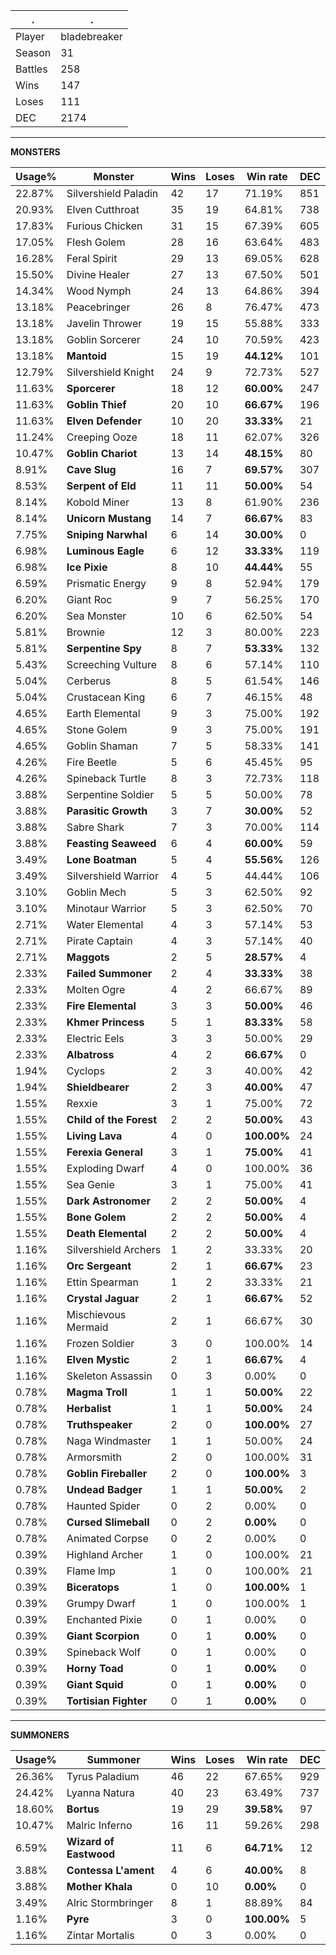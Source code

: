 .|.
|-|-
Player|bladebreaker
Season|31
Battles|258
Wins|147
Loses|111
DEC|2174

---
**MONSTERS**

Usage%|Monster|Wins|Loses|Win rate|DEC|
-|-|-|-|-|-|
22.87%|Silvershield Paladin|42|17|71.19%|851|
20.93%|Elven Cutthroat|35|19|64.81%|738|
17.83%|Furious Chicken|31|15|67.39%|605|
17.05%|Flesh Golem|28|16|63.64%|483|
16.28%|Feral Spirit|29|13|69.05%|628|
15.50%|Divine Healer|27|13|67.50%|501|
14.34%|Wood Nymph|24|13|64.86%|394|
13.18%|Peacebringer|26|8|76.47%|473|
13.18%|Javelin Thrower|19|15|55.88%|333|
13.18%|Goblin Sorcerer|24|10|70.59%|423|
13.18%|**Mantoid**|15|19|**44.12%**|101|
12.79%|Silvershield Knight|24|9|72.73%|527|
11.63%|**Sporcerer**|18|12|**60.00%**|247|
11.63%|**Goblin Thief**|20|10|**66.67%**|196|
11.63%|**Elven Defender**|10|20|**33.33%**|21|
11.24%|Creeping Ooze|18|11|62.07%|326|
10.47%|**Goblin Chariot**|13|14|**48.15%**|80|
8.91%|**Cave Slug**|16|7|**69.57%**|307|
8.53%|**Serpent of Eld**|11|11|**50.00%**|54|
8.14%|Kobold Miner|13|8|61.90%|236|
8.14%|**Unicorn Mustang**|14|7|**66.67%**|83|
7.75%|**Sniping Narwhal**|6|14|**30.00%**|0|
6.98%|**Luminous Eagle**|6|12|**33.33%**|119|
6.98%|**Ice Pixie**|8|10|**44.44%**|55|
6.59%|Prismatic Energy|9|8|52.94%|179|
6.20%|Giant Roc|9|7|56.25%|170|
6.20%|Sea Monster|10|6|62.50%|54|
5.81%|Brownie|12|3|80.00%|223|
5.81%|**Serpentine Spy**|8|7|**53.33%**|132|
5.43%|Screeching Vulture|8|6|57.14%|110|
5.04%|Cerberus|8|5|61.54%|146|
5.04%|Crustacean King|6|7|46.15%|48|
4.65%|Earth Elemental|9|3|75.00%|192|
4.65%|Stone Golem|9|3|75.00%|191|
4.65%|Goblin Shaman|7|5|58.33%|141|
4.26%|Fire Beetle|5|6|45.45%|95|
4.26%|Spineback Turtle|8|3|72.73%|118|
3.88%|Serpentine Soldier|5|5|50.00%|78|
3.88%|**Parasitic Growth**|3|7|**30.00%**|52|
3.88%|Sabre Shark|7|3|70.00%|114|
3.88%|**Feasting Seaweed**|6|4|**60.00%**|59|
3.49%|**Lone Boatman**|5|4|**55.56%**|126|
3.49%|Silvershield Warrior|4|5|44.44%|106|
3.10%|Goblin Mech|5|3|62.50%|92|
3.10%|Minotaur Warrior|5|3|62.50%|70|
2.71%|Water Elemental|4|3|57.14%|53|
2.71%|Pirate Captain|4|3|57.14%|40|
2.71%|**Maggots**|2|5|**28.57%**|4|
2.33%|**Failed Summoner**|2|4|**33.33%**|38|
2.33%|Molten Ogre|4|2|66.67%|89|
2.33%|**Fire Elemental**|3|3|**50.00%**|46|
2.33%|**Khmer Princess**|5|1|**83.33%**|58|
2.33%|Electric Eels|3|3|50.00%|29|
2.33%|**Albatross**|4|2|**66.67%**|0|
1.94%|Cyclops|2|3|40.00%|42|
1.94%|**Shieldbearer**|2|3|**40.00%**|47|
1.55%|Rexxie|3|1|75.00%|72|
1.55%|**Child of the Forest**|2|2|**50.00%**|43|
1.55%|**Living Lava**|4|0|**100.00%**|24|
1.55%|**Ferexia General**|3|1|**75.00%**|41|
1.55%|Exploding Dwarf|4|0|100.00%|36|
1.55%|Sea Genie|3|1|75.00%|41|
1.55%|**Dark Astronomer**|2|2|**50.00%**|4|
1.55%|**Bone Golem**|2|2|**50.00%**|4|
1.55%|**Death Elemental**|2|2|**50.00%**|4|
1.16%|Silvershield Archers|1|2|33.33%|20|
1.16%|**Orc Sergeant**|2|1|**66.67%**|23|
1.16%|Ettin Spearman|1|2|33.33%|21|
1.16%|**Crystal Jaguar**|2|1|**66.67%**|52|
1.16%|Mischievous Mermaid|2|1|66.67%|30|
1.16%|Frozen Soldier|3|0|100.00%|14|
1.16%|**Elven Mystic**|2|1|**66.67%**|4|
1.16%|Skeleton Assassin|0|3|0.00%|0|
0.78%|**Magma Troll**|1|1|**50.00%**|22|
0.78%|**Herbalist**|1|1|**50.00%**|24|
0.78%|**Truthspeaker**|2|0|**100.00%**|27|
0.78%|Naga Windmaster|1|1|50.00%|24|
0.78%|Armorsmith|2|0|100.00%|31|
0.78%|**Goblin Fireballer**|2|0|**100.00%**|3|
0.78%|**Undead Badger**|1|1|**50.00%**|2|
0.78%|Haunted Spider|0|2|0.00%|0|
0.78%|**Cursed Slimeball**|0|2|**0.00%**|0|
0.78%|Animated Corpse|0|2|0.00%|0|
0.39%|Highland Archer|1|0|100.00%|21|
0.39%|Flame Imp|1|0|100.00%|21|
0.39%|**Biceratops**|1|0|**100.00%**|1|
0.39%|Grumpy Dwarf|1|0|100.00%|1|
0.39%|Enchanted Pixie|0|1|0.00%|0|
0.39%|**Giant Scorpion**|0|1|**0.00%**|0|
0.39%|Spineback Wolf|0|1|0.00%|0|
0.39%|**Horny Toad**|0|1|**0.00%**|0|
0.39%|**Giant Squid**|0|1|**0.00%**|0|
0.39%|**Tortisian Fighter**|0|1|**0.00%**|0|

---
**SUMMONERS**

Usage%|Summoner|Wins|Loses|Win rate|DEC|
-|-|-|-|-|-|
26.36%|Tyrus Paladium|46|22|67.65%|929|
24.42%|Lyanna Natura|40|23|63.49%|737|
18.60%|**Bortus**|19|29|**39.58%**|97|
10.47%|Malric Inferno|16|11|59.26%|298|
6.59%|**Wizard of Eastwood**|11|6|**64.71%**|12|
3.88%|**Contessa L'ament**|4|6|**40.00%**|8|
3.88%|**Mother Khala**|0|10|**0.00%**|0|
3.49%|Alric Stormbringer|8|1|88.89%|84|
1.16%|**Pyre**|3|0|**100.00%**|5|
1.16%|Zintar Mortalis|0|3|0.00%|0|

